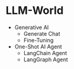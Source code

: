 # LLM-World
* Generative AI
   * Generate Chat
   * Fine-Tuning
* One-Shot AI Agent
  * LangChain Agent
  * LangGraph Agent
